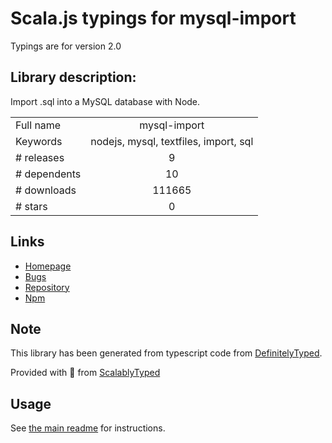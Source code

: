 
# Scala.js typings for mysql-import

Typings are for version 2.0

## Library description:
Import .sql into a MySQL database with Node.

|                    |                 |
| ------------------ | :-------------: |
| Full name          | mysql-import |
| Keywords           | nodejs, mysql, textfiles, import, sql |
| # releases         | 9 |
| # dependents       | 10 |
| # downloads        | 111665 |
| # stars            | 0 |

## Links
- [Homepage](https://github.com/pamblam/mysql-import#readme)
- [Bugs](https://github.com/pamblam/mysql-import/issues)
- [Repository](https://github.com/pamblam/mysql-import)
- [Npm](https://www.npmjs.com/package/mysql-import)
    


## Note
This library has been generated from typescript code from [DefinitelyTyped](https://definitelytyped.org).

Provided with :purple_heart: from [ScalablyTyped](https://github.com/oyvindberg/ScalablyTyped)

## Usage
See [the main readme](../../readme.md) for instructions.


